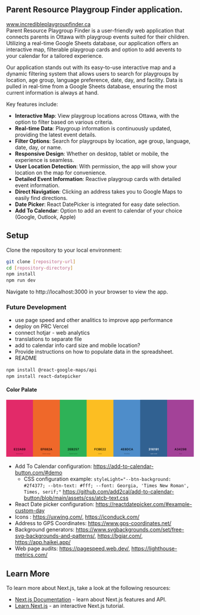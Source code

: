 ## Parent Resource Playgroup Finder application.

www.incredibleplaygroupfinder.ca <br>
Parent Resource Playgroup Finder is a user-friendly web application that connects parents in Ottawa with playgroup events suited for their children. Utilizing a real-time Google Sheets database, our application offers an interactive map, filterable playgroup cards and option to add aevents to your calendar for a tailored experience.

Our application stands out with its easy-to-use interactive map and a dynamic filtering system that allows users to search for playgroups by location, age group, language preference, date, day, and facility. Data is pulled in real-time from a Google Sheets database, ensuring the most current information is always at hand.

Key features include:

- **Interactive Map**: View playgroup locations across Ottawa, with the option to filter based on various criteria.
- **Real-time Data**: Playgroup information is continuously updated, providing the latest event details.
- **Filter Options**: Search for playgroups by location, age group, language, date, day, or name.
- **Responsive Design**: Whether on desktop, tablet or mobile, the experience is seamless.
- **User Location Detection**: With permission, the app will show your location on the map for convenience.
- **Detailed Event Information**: Reactive playgroup cards with detailed event information.
- **Direct Navigation**: Clicking an address takes you to Google Maps to easily find directions.
- **Date Picker**: React DatePicker is integrated for easy date selection.
- **Add To Calendar**: Option to add an event to calendar of your choice (Google, Outlook, Apple)

## Setup

Clone the repository to your local environment:

```bash
git clone [repository-url]
cd [repository-directory]
npm install
npm run dev
```

Navigate to http://localhost:3000 in your browser to view the app.


### Future Development

- use page speed and other analitics to improve app performance
- deploy on PRC Vercel
- connect hotjar - web analytics
- translations to separate file
- add to calendar info card size and mobile location?
- Provide instructions on how to populate data in the spreadsheet.
- README

`npm install @react-google-maps/api`<br>
`npm install react-datepicker` 

#### Color Palate

![Color Schema](./public/ColorPalate.png)

- Add To Calendar configuration: https://add-to-calendar-button.com/#demo <br>
  - CSS configuration example: `styleLight="--btn-background: #2f4377; --btn-text: #fff; --font: Georgia, 'Times New Roman', Times, serif;"` https://github.com/add2cal/add-to-calendar-button/blob/main/assets/css/atcb-text.css
- React Date picker configuration: https://reactdatepicker.com/#example-custom-day <br>
- Icons : https://uxwing.com/, https://iconduck.com/ <br>
- Address to GPS Coordinates: https://www.gps-coordinates.net/ <br>
- Background generators: https://www.svgbackgrounds.com/set/free-svg-backgrounds-and-patterns/, https://bgjar.com/, https://app.haikei.app/ <br>
- Web page audits: https://pagespeed.web.dev/, https://lighthouse-metrics.com/

## Learn More

To learn more about Next.js, take a look at the following resources:

- [Next.js Documentation](https://nextjs.org/docs) - learn about Next.js features and API.
- [Learn Next.js](https://nextjs.org/learn) - an interactive Next.js tutorial.
